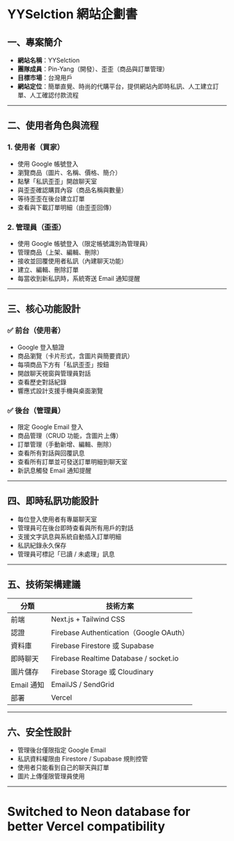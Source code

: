 # YYSelction 網站企劃書

## 一、專案簡介

- **網站名稱**：YYSelction
- **團隊成員**：Pin-Yang（開發）、歪歪（商品與訂單管理）
- **目標市場**：台灣用戶
- **網站定位**：簡單直覺、時尚的代購平台，提供網站內即時私訊、人工建立訂單、人工確認付款流程

---

## 二、使用者角色與流程

### 1. 使用者（買家）

- 使用 Google 帳號登入
- 瀏覽商品（圖片、名稱、價格、簡介）
- 點擊「私訊歪歪」開啟聊天室
- 與歪歪確認購買內容（商品名稱與數量）
- 等待歪歪在後台建立訂單
- 查看與下載訂單明細（由歪歪回傳）

### 2. 管理員（歪歪）

- 使用 Google 帳號登入（限定帳號識別為管理員）
- 管理商品（上架、編輯、刪除）
- 接收並回覆使用者私訊（內建聊天功能）
- 建立、編輯、刪除訂單
- 每當收到新私訊時，系統寄送 Email 通知提醒

---

## 三、核心功能設計

### ✅ 前台（使用者）

- Google 登入驗證
- 商品瀏覽（卡片形式，含圖片與簡要資訊）
- 每項商品下方有「私訊歪歪」按鈕
- 開啟聊天視窗與管理員對話
- 查看歷史對話紀錄
- 響應式設計支援手機與桌面瀏覽

### ✅ 後台（管理員）

- 限定 Google Email 登入
- 商品管理（CRUD 功能，含圖片上傳）
- 訂單管理（手動新增、編輯、刪除）
- 查看所有對話與回覆訊息
- 查看所有訂單並可發送訂單明細到聊天室
- 新訊息觸發 Email 通知提醒

---

## 四、即時私訊功能設計

- 每位登入使用者有專屬聊天室
- 管理員可在後台即時查看與所有用戶的對話
- 支援文字訊息與系統自動插入訂單明細
- 私訊紀錄永久保存
- 管理員可標記「已讀 / 未處理」訊息

---

## 五、技術架構建議

| 分類         | 技術方案                                 |
|--------------|------------------------------------------|
| 前端         | Next.js + Tailwind CSS                   |
| 認證         | Firebase Authentication（Google OAuth） |
| 資料庫       | Firebase Firestore 或 Supabase           |
| 即時聊天     | Firebase Realtime Database / socket.io   |
| 圖片儲存     | Firebase Storage 或 Cloudinary           |
| Email 通知   | EmailJS / SendGrid                       |
| 部署         | Vercel                                   |

---

## 六、安全性設計

- 管理後台僅限指定 Google Email
- 私訊資料權限由 Firestore / Supabase 規則控管
- 使用者只能看到自己的聊天與訂單
- 圖片上傳僅限管理員使用

---


# Switched to Neon database for better Vercel compatibility

